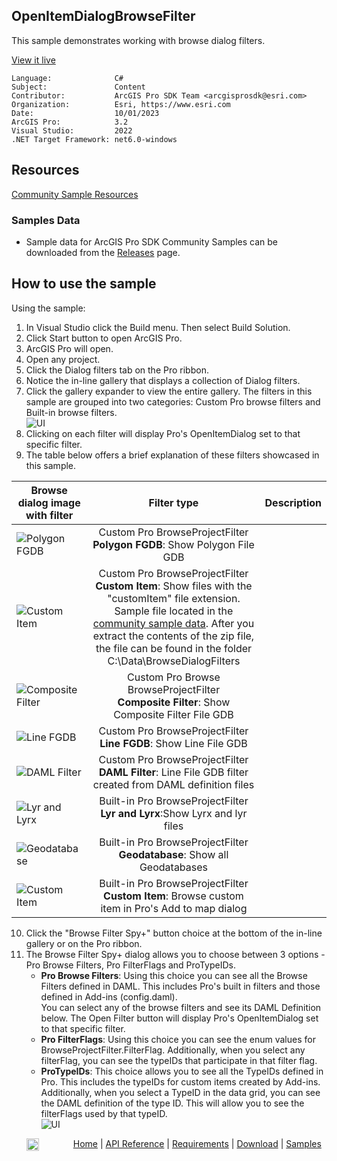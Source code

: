 ## OpenItemDialogBrowseFilter

<!-- TODO: Write a brief abstract explaining this sample -->
This sample demonstrates working with browse dialog filters.    
  


<a href="https://pro.arcgis.com/en/pro-app/sdk/" target="_blank">View it live</a>

<!-- TODO: Fill this section below with metadata about this sample-->
```
Language:              C#
Subject:               Content
Contributor:           ArcGIS Pro SDK Team <arcgisprosdk@esri.com>
Organization:          Esri, https://www.esri.com
Date:                  10/01/2023
ArcGIS Pro:            3.2
Visual Studio:         2022
.NET Target Framework: net6.0-windows
```

## Resources

[Community Sample Resources](https://github.com/Esri/arcgis-pro-sdk-community-samples#resources)

### Samples Data

* Sample data for ArcGIS Pro SDK Community Samples can be downloaded from the [Releases](https://github.com/Esri/arcgis-pro-sdk-community-samples/releases) page.  

## How to use the sample
<!-- TODO: Explain how this sample can be used. To use images in this section, create the image file in your sample project's screenshots folder. Use relative url to link to this image using this syntax: ![My sample Image](FacePage/SampleImage.png) -->
Using the sample:  
  
1. In Visual Studio click the Build menu. Then select Build Solution.
2. Click Start button to open ArcGIS Pro.  
3. ArcGIS Pro will open.   
4. Open any project.  
5. Click the Dialog filters tab on the Pro ribbon.  
6. Notice the in-line gallery that displays a collection of Dialog filters.  
7. Click the gallery expander to view the entire gallery. The filters in this sample are grouped into two categories: Custom Pro browse filters and Built-in browse filters.  
![UI](screenshots/FilterGallery.png)  
8. Clicking on each filter will display Pro's OpenItemDialog set to that specific filter.  
9. The table below offers a brief explanation of these filters showcased in this sample.    
  
|Browse dialog image with filter| Filter type| Description|  
|------------- |:-------------:| -----:|  
|![Polygon FGDB](screenshots/PolygonFGDB.png)    | Custom Pro BrowseProjectFilter<br />**Polygon FGDB**: Show Polygon File GDB|  
|![Custom Item](screenshots/CustomItem.png)    | Custom Pro BrowseProjectFilter<br />**Custom Item**: Show files with the "customItem" file extension. Sample file located in the [community sample data](https://github.com/Esri/arcgis-pro-sdk-community-samples#samples-data). After you extract the contents of the zip file, the file can be found in the folder C:\Data\BrowseDialogFilters|  
|![Composite Filter](screenshots/compositeFilter.png)    | Custom Pro Browse BrowseProjectFilter<br />**Composite Filter**: Show Composite Filter File GDB|  
|![Line FGDB](screenshots/lineFGDB.png)    | Custom Pro BrowseProjectFilter<br />**Line FGDB**: Show Line File GDB|  
|![DAML Filter](screenshots/DAMLFilter.png)    | Custom Pro BrowseProjectFilter<br />**DAML Filter**: Line File GDB filter created from DAML definition files |  
|![Lyr and Lyrx](screenshots/LyrLyrx.png)  | Built-in Pro BrowseProjectFilter<br />**Lyr and Lyrx**:Show Lyrx and lyr files     |  
|![Geodatabase](screenshots/Geodatabase.png)  | Built-in Pro BrowseProjectFilter<br />**Geodatabase**: Show all Geodatabases|  
|![Custom Item](screenshots/AddToMapCustomItem.png)  | Built-in Pro BrowseProjectFilter<br />**Custom Item**: Browse custom item in Pro's Add to map dialog|      
10. Click the "Browse Filter Spy+" button choice at the bottom of the in-line gallery or on the Pro ribbon.    
11. The Browse Filter Spy+ dialog allows you to choose between 3 options - Pro Browse Filters, Pro FilterFlags and ProTypeIDs.  
    * **Pro Browse Filters**: Using this choice you can see all the Browse Filters defined in DAML. This includes Pro's built in filters and those defined in Add-ins (config.daml).   
    You can select any of the browse filters and see its DAML Definition below. The Open Filter button will display Pro's OpenItemDialog set to that specific filter.   
    * **Pro FilterFlags**: Using this choice you can see the enum values for BrowseProjectFilter.FilterFlag. Additionally, when you select any filterFlag,      you can see the typeIDs that participate in that filter flag.  
    * **ProTypeIDs**: This choice allows you to see all the TypeIDs defined in Pro. This includes the typeIDs for custom items created by Add-ins.   
    Additionally, when you select a TypeID in the data grid, you can see the DAML definition of the type ID. This will allow you to see the filterFlags used by that typeID.  
![UI](screenshots/ProFilters.png)  
  

<!-- End -->

&nbsp;&nbsp;&nbsp;&nbsp;&nbsp;&nbsp;<img src="https://esri.github.io/arcgis-pro-sdk/images/ArcGISPro.png"  alt="ArcGIS Pro SDK for Microsoft .NET Framework" height = "20" width = "20" align="top"  >
&nbsp;&nbsp;&nbsp;&nbsp;&nbsp;&nbsp;&nbsp;&nbsp;&nbsp;&nbsp;&nbsp;&nbsp;
[Home](https://github.com/Esri/arcgis-pro-sdk/wiki) | <a href="https://pro.arcgis.com/en/pro-app/latest/sdk/api-reference" target="_blank">API Reference</a> | [Requirements](https://github.com/Esri/arcgis-pro-sdk/wiki#requirements) | [Download](https://github.com/Esri/arcgis-pro-sdk/wiki#installing-arcgis-pro-sdk-for-net) | <a href="https://github.com/esri/arcgis-pro-sdk-community-samples" target="_blank">Samples</a>
